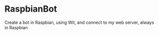 # RaspbianBot
Create a bot in Raspbian, using Wit, and connect to my web server, always in Raspbian
